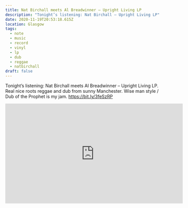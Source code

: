 ```yaml
---
title: Nat Birchall meets Al Breadwinner – Upright Living LP
description: "Tonight’s listening: Nat Birchall – Upright Living LP"
date: 2020-11-19T20:53:18.615Z
location: Glasgow
tags:
  - note
  - music
  - record
  - vinyl
  - lp
  - dub
  - reggae
  - natbirchall
draft: false
---
```

Tonight’s listening: Nat Birchall meets Al Breadwinner – Upright Living LP. Real nice roots reggae and dub from sunny Manchester. Wise man style / Dub of the Prophet is my jam. <https://bit.ly/3feSzRP>

<div class="aspect-ratio-wide">
<iframe title="Nat Birchall meets Al Breadwinner – Wise Man Style / Dub of the Prophet" width="560" height="315" src="https://www.youtube-nocookie.com/embed/oo35Duhy-8c" frameborder="0" allow="accelerometer; autoplay; clipboard-write; encrypted-media; gyroscope; picture-in-picture" allowfullscreen></iframe>
</div>